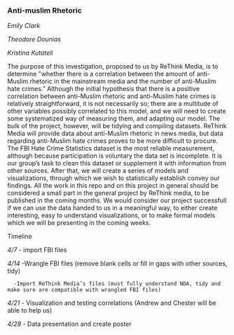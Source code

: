 ### Anti-muslim Rhetoric

_Emily Clark_
  
_Theodore Dounias_
  
_Kristina Kutateli_

The purpose of this investigation, proposed to us by ReThink Media, is to determine "whether there is a correlation between the amount of anti-Muslim rhetoric in the mainstream media and the number of anti-Muslim hate crimes.” Although the initial hypothesis that there is a positive correlation between anti-Muslim rhetoric and anti-Muslim hate crimes is relatively straightforward, it is not necessarily so; there are a multitude of other variables possibly correlated to this model, and we will need to create some systematized way of measuring them, and adapting our model. The bulk of the project, however, will be tidying and compiling datasets. ReThink Media will provide data about anti-Muslim rhetoric in news media, but data regarding anti-Muslim hate crimes proves to be more difficult to procure. The FBI Hate Crime Statistics dataset is the most reliable measurement, although because participation is voluntary the data set is incomplete. It is our group’s task to clean this dataset or supplement it with information from other sources. After that, we will create a series of models and visualizations, through which we wish to statistically establish convey our findings. All the work in this repo and on this project in general should be considered a small part in the general project by ReThink media, to be published in the coming months. We would consider our project successfull if we can use the data handed to us in a meaningful way, to either create interesting, easy to understand visualizations, or to make formal models which we will be presenting in the coming weeks. 

Timeline 
 
*4/7* - import FBI files
 
*4/14* -Wrangle FBI files (remove blank cells or fill in gaps with other sources, tidy)
 
      -Import ReThink Media’s files (must fully understand NDA, tidy and make sure are compatible with wrangled FBI files)
 
*4/21* - Visualization and testing correlations (Andrew and Chester will be able to help us)
 
*4/28* - Data presentation and create poster 
